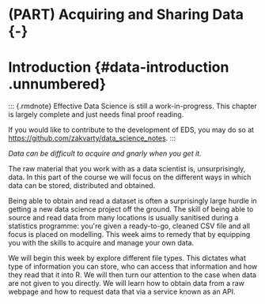 # (PART) Acquiring and Sharing Data {-}

# Introduction {#data-introduction .unnumbered}


::: {.rmdnote} 
Effective Data Science is still a work-in-progress. This chapter is largely complete and just needs final proof reading. 

If you would like to contribute to the development of EDS, you may do so at <https://github.com/zakvarty/data_science_notes>.
:::

*Data can be difficult to acquire and gnarly when you get it.*

The raw material that you work with as a data scientist is, unsurprisingly, data. In this part of the course we will focus on the different ways in which data can be stored, distributed and obtained.


Being able to obtain and read a dataset is often a surprisingly large hurdle in getting a new data science project off the ground. The skill of being able to source and read data from many locations is usually sanitised during a statistics programme: you're given a ready-to-go, cleaned CSV file and all focus is placed on modelling. This week aims to remedy that by equipping you with the skills to acquire and manage your own data.


We will begin this week by explore different file types. This dictates what type of information you can store, who can access that information and how they read that it into R. We will then turn our attention to the case when data are not given to you directly. We will learn how to obtain data from a raw webpage and how to request data that via a service known as an API.
 
